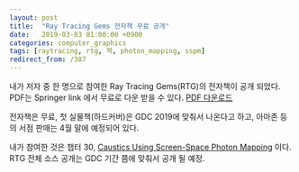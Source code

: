 ```yaml
---
layout: post
title:  "Ray Tracing Gems 전자책 무료 공개"
date:   2019-03-03 01:00:00 +0900
categories: computer_graphics
tags: [raytracing, rtg, 책, photon_mapping, sspm]
redirect_from: /387
---
```

내가 저자 중 한 명으로 참여한 Ray Tracing Gems(RTG)의 전자책이 공개 되었다. PDF는 Springer link 에서 무료로 다운 받을 수 있다. [PDF 다운로드](https://link.springer.com/book/10.1007/978-1-4842-4427-2)

전자책은 무료, 첫 실물책(하드커버)은 GDC 2019에 맞춰서 나온다고 하고, 아마존 등의 서점 판매는 4월 말에 예정되어 있다.

내가 참여한 것은 챕터 30, [Caustics Using Screen-Space Photon Mapping](https://link.springer.com/chapter/10.1007/978-1-4842-4427-2_30) 이다. RTG 전체 소스 공개는 GDC 기간 쯤에 맞춰서 공개 될 예정.

